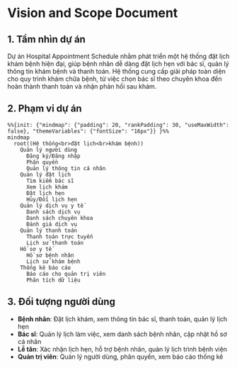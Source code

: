 # Vision and Scope Document

## 1. Tầm nhìn dự án

Dự án Hospital Appointment Schedule nhằm phát triển một hệ thống đặt lịch khám bệnh hiện đại, giúp bệnh nhân dễ dàng đặt lịch hẹn với bác sĩ, quản lý thông tin khám bệnh và thanh toán. Hệ thống cung cấp giải pháp toàn diện cho quy trình khám chữa bệnh, từ việc chọn bác sĩ theo chuyên khoa đến hoàn thành thanh toán và nhận phản hồi sau khám.

## 2. Phạm vi dự án

```mermaid
%%{init: {"mindmap": {"padding": 20, "rankPadding": 30, "useMaxWidth": false}, "themeVariables": {"fontSize": "16px"}} }%%
mindmap
  root((Hệ thống<br>đặt lịch<br>khám bệnh))
    Quản lý người dùng
      Đăng ký/Đăng nhập
      Phân quyền
      Quản lý thông tin cá nhân
    Quản lý đặt lịch
      Tìm kiếm bác sĩ
      Xem lịch khám
      Đặt lịch hẹn
      Hủy/Đổi lịch hẹn
    Quản lý dịch vụ y tế
      Danh sách dịch vụ
      Danh sách chuyên khoa
      Đánh giá dịch vụ
    Quản lý thanh toán
      Thanh toán trực tuyến
      Lịch sử thanh toán
    Hồ sơ y tế
      Hồ sơ bệnh nhân
      Lịch sử khám bệnh
    Thống kê báo cáo
      Báo cáo cho quản trị viên
      Phân tích dữ liệu
```

## 3. Đối tượng người dùng

- **Bệnh nhân**: Đặt lịch khám, xem thông tin bác sĩ, thanh toán, quản lý lịch hẹn
- **Bác sĩ**: Quản lý lịch làm việc, xem danh sách bệnh nhân, cập nhật hồ sơ cá nhân
- **Lễ tân**: Xác nhận lịch hẹn, hỗ trợ bệnh nhân, quản lý lịch trình bệnh viện
- **Quản trị viên**: Quản lý người dùng, phân quyền, xem báo cáo thống kê 